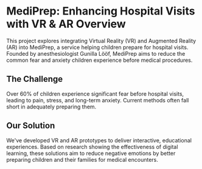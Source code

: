 # MediPrep: Enhancing Hospital Visits with VR & AR Overview

This project explores integrating Virtual Reality (VR) and Augmented Reality (AR) into MediPrep, a service helping children prepare for hospital visits. Founded by anesthesiologist Gunilla Lööf, MediPrep aims to reduce the common fear and anxiety children experience before medical procedures.

## The Challenge

Over 60% of children experience significant fear before hospital visits, leading to pain, stress, and long-term anxiety. Current methods often fall short in adequately preparing them.

## Our Solution

We've developed VR and AR prototypes to deliver interactive, educational experiences. Based on research showing the effectiveness of digital learning, these solutions aim to reduce negative emotions by better preparing children and their families for medical encounters.

